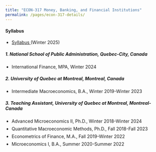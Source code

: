 ```yaml
---
title: "ECON-317 Money, Banking, and Financial Institutions"
permalink: /pages/econ-317-details/
---
```


#### Syllabus
<ul style="padding-left: 20px; list-style-type: disc;">
  <li style="margin-bottom: 20px; font-size: 14px;"> 
<a href="https://avoumatsodo.github.io/files/Syllabus_econ317.pdf" target="_blank"> Syllabus </a> (Winter 2025)  </li>
</ul>

##### <i> 1. National School of Public Administration, Quebec-City, Canada </i>
<ul style="padding-left: 20px; list-style-type: disc;">
  <li style="margin-bottom: 7px; font-size: 14px;"> 
    International Finance, MPA, Winter 2024 
  </li>
</ul>

##### <i> 2. University of Quebec at Montreal, Montreal, Canada </i>
<ul style="padding-left: 20px; list-style-type: disc;">
  <li style="margin-bottom: 7px; font-size: 14px;"> 
    Intermediate Macroeconomics, B.A., Winter 2019-Winter 2023 
  </li>
</ul>

##### <i> 3. Teaching Assistant, University of Quebec at Montreal, Montreal-Canada </i>
<ul style="padding-left: 20px; list-style-type: disc;">
  <li style="margin-bottom: 7px; font-size: 14px;"> 
    Advanced Microeconomics II, Ph.D., Winter 2018-Winter 2024
  </li>
  <li style="margin-bottom: 7px; font-size: 14px;"> 
    Quantitative Macroeconomic Methods, Ph.D., Fall 2018-Fall 2023
  </li>
  <li style="margin-bottom: 7px; font-size: 14px;"> 
    Econometrics of Finance, M.A., Fall 2019-Winter 2022
  </li>
  <li style="margin-bottom: 7px; font-size: 14px;"> 
    Microeconomics I, B.A., Summer 2020-Summer 2022
  </li>
</ul>
